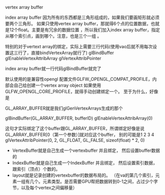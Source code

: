 vertex array buffer 

index array buffer 因为所有的东西都是三角形组成的，如果我们要画矩形就必须要两个三角形。
如果只使用vertex array buffer，那就得6个点的位置数据，也就是12个float。主要是有冗余的数据位置
，所以我们加入index array buffer，指定从哪个索引点，画到哪个。注意，也是三个一组
。


特别的对于vertext array的绑定，实际上需要三行代码(使用vao后就不用每次设置这三行了，直接bindVertexArray就行了)
glBindBuffer
glEnableVertexAttribArray
glVertexAttribPointer

index array buffer就一行代码glBindBuffer就完了


默认使用的是兼容性opengl 配置文件GLFW_OPENGL_COMPAT_PROFILE，内部会自己给创建一个vertex array object
如果使用GLFW_OPENGL_CORE_PROFILE，就得手动创建绑定一个。
至于为什么，好像是

GL_ARRAY_BUFFER就是我们glGenVertexArrays生成的那个

glBindBuffer(GL_ARRAY_BUFFER, bufferID)
glEnableVertexAttribArray(0)

这句才实际绑定了这个buffer跟GL_ARRAY_BUFFER，所谓绑定好像是说GL_ARRAY_BUFFER[0（第一个参数）]就对应这个buffer，
别的可能是1 2 3 4
glVertexAttribPointer(0, 2, GL_FLOAT, GL_FALSE, sizeof(float) * 2, 0)



- VertexBuffer就是自己生成一个vertexbuffer 并且绑定， 然后设置buffer数据的
- IndexBuffer就是自己生成一个IndexBuffer 并且绑定， 然后设置索引数据，跟索引（顶点）个数的。
- layout就是记录创建的vertexbuffer的数据布局的。
（在va的第几个索引，元素一组有几个。元素类型。是否需要GPU帮把数据转到0-1之间，占过少个字节，以及每个vertex之间偏移量）
